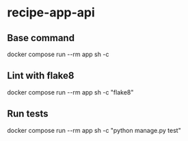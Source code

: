 # recipe-app-api

## Base command

docker compose run --rm app sh -c

## Lint with flake8

docker compose run --rm app sh -c "flake8"

## Run tests

docker compose run --rm app sh -c "python manage.py test"